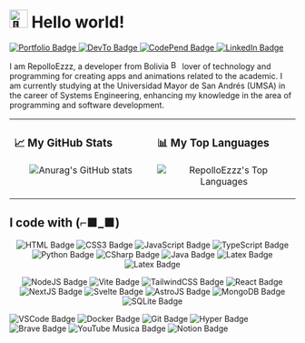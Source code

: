# <img src="https://fonts.gstatic.com/s/e/notoemoji/latest/1fae0/512.gif" alt="🫠" width="32" height="32"> Hello world!

<!--Badges: https://shields.io/ -->

<p>
<a href="https://github.com/Repolloezzz?tab=repositories">
<img alt="Portfolio Badge" src="https://img.shields.io/badge/Portfolio-255E63?style=for-the-badge&logo=About.me&logoColor=white"/>
</a>
<a href="">
<img alt="DevTo Badge" src="https://img.shields.io/badge/dev.to-0A0A0A?style=for-the-badge&logo=devdotto&logoColor=white">
</a>
<a href="https://codepen.io/repolloezzz">
<img alt="CodePend Badge" src="https://img.shields.io/badge/Codepen-000000?style=for-the-badge&logo=codepen&logoColor=white"/>
</a>
<a href="https://www.linkedin.com/in/luis-gabriel-coa-callisaya/">
<img alt="LinkedIn Badge" src="https://img.shields.io/badge/LinkedIn-0077B5?style=for-the-badge&logo=linkedin&logoColor=white"/>
</a>
</p>

I am RepolloEzzz, a developer from Bolivia <img src="https://cdn.countryflags.com/thumbs/bolivia/flag-button-square-250.png" alt="Bolivia flag" width="16" height="16"/> lover of technology and programming for creating apps and animations related to the academic. I am currently studying at the Universidad Mayor de San Andrés (UMSA) in the career of Systems Engineering, enhancing my knowledge in the area of ​​programming and software development.


<table>
<tr>
<td valign="top" width="50%">
<h3>📈 My GitHub Stats</h3>
<p align="center">
<img alt="Anurag's GitHub stats" src="https://github-readme-stats.vercel.app/api?username=RepolloEzzz&show_icons=true&theme=synthwave"/>
</p>
</td>
<td valign="top" width="50%">
<h3>📊 My Top Languages</h3>
<p align="center">
<img src="https://github-readme-stats.vercel.app/api/top-langs/?username=RepolloEzzz&langs_count=10&layout=compact&theme=synthwave&hide_border=true" alt="RepolloEzzz's Top Languages" />
</p>
</table>

## I code with (⌐■_■)

<p align="center">
<img alt="HTML Badge" src="https://img.shields.io/badge/HTML5-E34F26?style=for-the-badge&logo=html5&logoColor=white">
<img alt="CSS3 Badge" src="https://img.shields.io/badge/CSS3-1572B6?style=for-the-badge&logo=css3&logoColor=white"/>
<img alt="JavaScript Badge" src="https://img.shields.io/badge/JavaScript-323330?style=for-the-badge&logo=javascript&logoColor=F7DF1E">
<img alt="TypeScript Badge" src="https://img.shields.io/badge/TypeScript-007ACC?style=for-the-badge&logo=typescript&logoColor=white">
<img alt="Python Badge" src="https://img.shields.io/badge/Python-FFD43B?style=for-the-badge&logo=python&logoColor=blue"/>
<img alt="CSharp Badge" src="https://img.shields.io/badge/C%23-239120?style=for-the-badge&logo=c-sharp&logoColor=white">
<img alt="Java Badge" src="https://img.shields.io/badge/OpenJDK-ED8B00?style=for-the-badge&logo=openjdk&logoColor=white"/>
<img alt="Latex Badge" src="https://img.shields.io/badge/LaTeX-47A141?style=for-the-badge&logo=LaTeX&logoColor=white">
<img alt="Latex Badge" src="https://img.shields.io/badge/Markdown-323330?style=for-the-badge&logo=MarkDown&logoColor=white">
</p>

<p align="center">
<img alt="NodeJS Badge" src="https://img.shields.io/badge/NodeJS-339933?style=for-the-badge&logo=node.js&logoColor=FFD62E"/>
<img alt="Vite Badge" src="https://img.shields.io/badge/Vite-B73BFE?style=for-the-badge&logo=vite&logoColor=FFD62E"/>
<img alt="TailwindCSS Badge" src="https://img.shields.io/badge/Tailwind_CSS-38B2AC?style=for-the-badge&logo=tailwind-css&logoColor=white"/>
<img alt="React Badge" src="https://img.shields.io/badge/React-20232A?style=for-the-badge&logo=react&logoColor=61DAFB"/>
<img alt="NextJS Badge" src="https://img.shields.io/badge/next%20js-000000?style=for-the-badge&logo=nextdotjs&logoColor=white"/>
<img alt="Svelte Badge" src="https://img.shields.io/badge/Svelte-4A4A55?style=for-the-badge&logo=svelte&logoColor=FF3E00"/>
<img alt="AstroJS Badge" src="https://img.shields.io/badge/Astro-0C1222?style=for-the-badge&logo=astro&logoColor=FDFDFE">
<img alt="MongoDB Badge" src="https://img.shields.io/badge/MongoDB-4EA94B?style=for-the-badge&logo=mongodb&logoColor=white"/>
<img alt="SQLite Badge" src="https://img.shields.io/badge/Sqlite-003B57?style=for-the-badge&logo=sqlite&logoColor=white"/>
</p>

<p align="left">
<img alt="VSCode Badge" src="https://img.shields.io/badge/VSCode-0078D4?style=for-the-badge&logo=visual%20studio%20code&logoColor=white"/>
<img alt="Docker Badge" src="https://img.shields.io/badge/Docker-2CA5E0?style=for-the-badge&logo=docker&logoColor=white">
<img alt="Git Badge" src="https://img.shields.io/badge/Git-F05032?style=for-the-badge&logo=git&logoColor=white">
<img alt="Hyper Badge" src="https://img.shields.io/badge/Hyper-000000?style=for-the-badge&logo=hyper&logoColor=white"/>
<img alt="Brave Badge" src="https://img.shields.io/badge/Brave-FF1B2D?style=for-the-badge&logo=Brave&logoColor=white"/>
<img alt="YouTube Musica Badge" src="https://img.shields.io/badge/YouTube_Music-FF0000?style=for-the-badge&logo=youtube-music&logoColor=white"/>
<img alt="Notion Badge" src="https://img.shields.io/badge/Notion-000000?style=for-the-badge&logo=notion&logoColor=white">
</p>